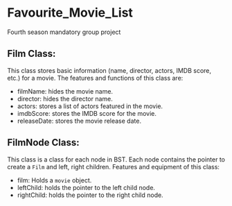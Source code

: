 # Favourite_Movie_List
Fourth season mandatory group project

## Film Class:

This class stores basic information (name, director, actors, IMDB score, etc.) for a movie. The features and functions of this class are:

- filmName: hides the movie name.
- director: hides the director name.
- actors: stores a list of actors featured in the movie.
- imdbScore: stores the IMDB score for the movie.
- releaseDate: stores the movie release date.


## FilmNode Class:

This class is a class for each node in BST. Each node contains the pointer to create a `Film` and left, right children. Features and equipment of this class:

- film: Holds a `movie` object.
- leftChild: holds the pointer to the left child node.
- rightChild: holds the pointer to the right child node.

